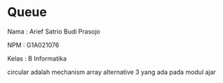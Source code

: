 # Queue


Nama : Arief Satrio Budi Prasojo

NPM : G1A021076

Kelas : B Informatika


circular adalah mechanism array alternative 3 yang ada pada modul ajar
